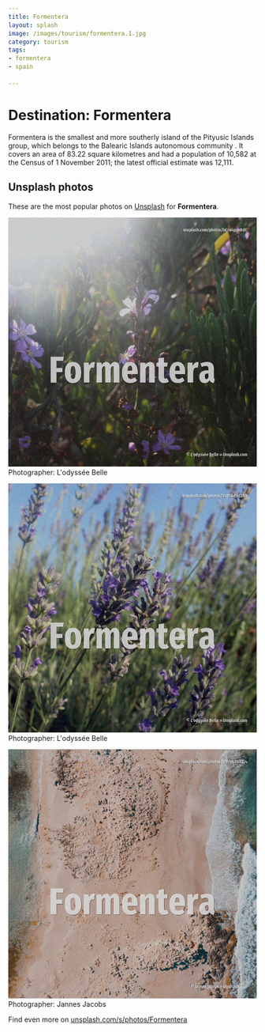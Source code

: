 ```yaml
---
title: Formentera
layout: splash
image: /images/tourism/formentera.1.jpg
category: tourism
tags:
- formentera
- spain

---
```

# Destination: Formentera

Formentera  is the smallest and more southerly island of the Pityusic Islands group, which belongs 
to the Balearic Islands autonomous community .
It covers an area of 83.22 square kilometres   and had a population of 10,582 at the Census of 1 
November 2011; the latest official estimate  was 12,111.

 
## Unsplash photos
These are the most popular photos on [Unsplash](https://unsplash.com) for **Formentera**.
 
![Formentera](/images/tourism/formentera.1.jpg)
Photographer:  L'odyssée Belle
 
![Formentera](/images/tourism/formentera.2.jpg)
Photographer:  L'odyssée Belle
 
![Formentera](/images/tourism/formentera.3.jpg)
Photographer:  Jannes Jacobs
 
Find even more on [unsplash.com/s/photos/Formentera](https://unsplash.com/s/photos/Formentera)
 
